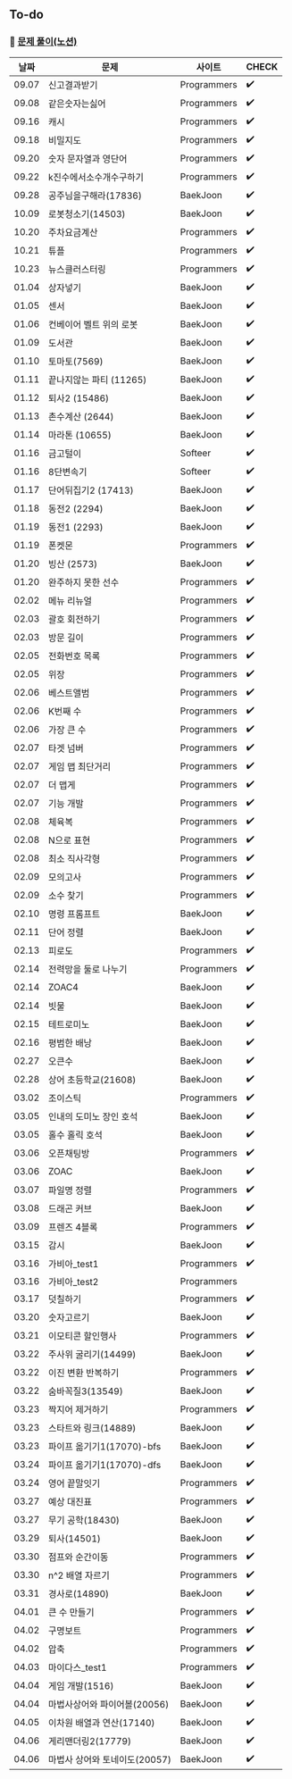 ## To-do

### :pushpin: [문제 풀이(노션)](https://amazing-act-aab.notion.site/Study-63bcff57acf54873bc69d604866107c2)

| 날짜  | 문제                          | 사이트      | CHECK              |
| ----- | ----------------------------- | ----------- | ------------------ |
| 09.07 | 신고결과받기                  | Programmers | :heavy_check_mark: |
| 09.08 | 같은숫자는싫어                | Programmers | :heavy_check_mark: |
| 09.16 | 캐시                          | Programmers | :heavy_check_mark: |
| 09.18 | 비밀지도                      | Programmers | :heavy_check_mark: |
| 09.20 | 숫자 문자열과 영단어          | Programmers | :heavy_check_mark: |
| 09.22 | k진수에서소수개수구하기       | Programmers | :heavy_check_mark: |
| 09.28 | 공주님을구해라(17836)         | BaekJoon    | :heavy_check_mark: |
| 10.09 | 로봇청소기(14503)             | BaekJoon    | :heavy_check_mark: |
| 10.20 | 주차요금계산                  | Programmers | :heavy_check_mark: |
| 10.21 | 튜플                          | Programmers | :heavy_check_mark: |
| 10.23 | 뉴스클러스터링                | Programmers | :heavy_check_mark: |
| 01.04 | 상자넣기                      | BaekJoon    | :heavy_check_mark: |
| 01.05 | 센서                          | BaekJoon    | :heavy_check_mark: |
| 01.06 | 컨베이어 벨트 위의 로봇       | BaekJoon    | :heavy_check_mark: |
| 01.09 | 도서관                        | BaekJoon    | :heavy_check_mark: |
| 01.10 | 토마토(7569)                  | BaekJoon    | :heavy_check_mark: |
| 01.11 | 끝나지않는 파티 (11265)       | BaekJoon    | :heavy_check_mark: |
| 01.12 | 퇴사2 (15486)                 | BaekJoon    | :heavy_check_mark: |
| 01.13 | 촌수계산 (2644)               | BaekJoon    | :heavy_check_mark: |
| 01.14 | 마라톤 (10655)                | BaekJoon    | :heavy_check_mark: |
| 01.16 | 금고털이                      | Softeer     | :heavy_check_mark: |
| 01.16 | 8단변속기                     | Softeer     | :heavy_check_mark: |
| 01.17 | 단어뒤집기2 (17413)           | BaekJoon    | :heavy_check_mark: |
| 01.18 | 동전2 (2294)                  | BaekJoon    | :heavy_check_mark: |
| 01.19 | 동전1 (2293)                  | BaekJoon    | :heavy_check_mark: |
| 01.19 | 폰켓몬                        | Programmers | :heavy_check_mark: |
| 01.20 | 빙산 (2573)                   | BaekJoon    | :heavy_check_mark: |
| 01.20 | 완주하지 못한 선수            | Programmers | :heavy_check_mark: |
| 02.02 | 메뉴 리뉴얼                   | Programmers | :heavy_check_mark: |
| 02.03 | 괄호 회전하기                 | Programmers | :heavy_check_mark: |
| 02.03 | 방문 길이                     | Programmers | :heavy_check_mark: |
| 02.05 | 전화번호 목록                 | Programmers | :heavy_check_mark: |
| 02.05 | 위장                          | Programmers | :heavy_check_mark: |
| 02.06 | 베스트앨범                    | Programmers | :heavy_check_mark: |
| 02.06 | K번째 수                      | Programmers | :heavy_check_mark: |
| 02.06 | 가장 큰 수                    | Programmers | :heavy_check_mark: |
| 02.07 | 타겟 넘버                     | Programmers | :heavy_check_mark: |
| 02.07 | 게임 맵 최단거리              | Programmers | :heavy_check_mark: |
| 02.07 | 더 맵게                       | Programmers | :heavy_check_mark: |
| 02.07 | 기능 개발                     | Programmers | :heavy_check_mark: |
| 02.08 | 체육복                        | Programmers | :heavy_check_mark: |
| 02.08 | N으로 표현                    | Programmers | :heavy_check_mark: |
| 02.08 | 최소 직사각형                 | Programmers | :heavy_check_mark: |
| 02.09 | 모의고사                      | Programmers | :heavy_check_mark: |
| 02.09 | 소수 찾기                     | Programmers | :heavy_check_mark: |
| 02.10 | 명령 프롬프트                 | BaekJoon    | :heavy_check_mark: |
| 02.11 | 단어 정렬                     | BaekJoon    | :heavy_check_mark: |
| 02.13 | 피로도                        | Programmers | :heavy_check_mark: |
| 02.14 | 전력망을 둘로 나누기          | Programmers | :heavy_check_mark: |
| 02.14 | ZOAC4                         | BaekJoon    | :heavy_check_mark: |
| 02.14 | 빗물                          | BaekJoon    | :heavy_check_mark: |
| 02.15 | 테트로미노                    | BaekJoon    | :heavy_check_mark: |
| 02.16 | 평범한 배낭                   | BaekJoon    | :heavy_check_mark: |
| 02.27 | 오큰수                        | BaekJoon    | :heavy_check_mark: |
| 02.28 | 상어 초등학교(21608)          | BaekJoon    | :heavy_check_mark: |
| 03.02 | 조이스틱                      | Programmers | :heavy_check_mark: |
| 03.05 | 인내의 도미노 장인 호석       | BaekJoon    | :heavy_check_mark: |
| 03.05 | 홀수 홀릭 호석                | BaekJoon    | :heavy_check_mark: |
| 03.06 | 오픈채팅방                    | Programmers | :heavy_check_mark: |
| 03.06 | ZOAC                          | BaekJoon    | :heavy_check_mark: |
| 03.07 | 파일명 정렬                   | Programmers | :heavy_check_mark: |
| 03.08 | 드래곤 커브                   | BaekJoon    | :heavy_check_mark: |
| 03.09 | 프렌즈 4블록                  | Programmers | :heavy_check_mark: |
| 03.15 | 감시                          | BaekJoon    | :heavy_check_mark: |
| 03.16 | 가비아\_test1                 | Programmers | :heavy_check_mark: |
| 03.16 | 가비아\_test2                 | Programmers |                    |
| 03.17 | 덧칠하기                      | Programmers | :heavy_check_mark: |
| 03.20 | 숫자고르기                    | BaekJoon    | :heavy_check_mark: |
| 03.21 | 이모티콘 할인행사             | Programmers | :heavy_check_mark: |
| 03.22 | 주사위 굴리기(14499)          | BaekJoon    | :heavy_check_mark: |
| 03.22 | 이진 변환 반복하기            | Programmers | :heavy_check_mark: |
| 03.22 | 숨바꼭질3(13549)              | BaekJoon    | :heavy_check_mark: |
| 03.23 | 짝지어 제거하기               | Programmers | :heavy_check_mark: |
| 03.23 | 스타트와 링크(14889)          | BaekJoon    | :heavy_check_mark: |
| 03.23 | 파이프 옮기기1(17070)-bfs     | BaekJoon    | :heavy_check_mark: |
| 03.24 | 파이프 옮기기1(17070)-dfs     | BaekJoon    | :heavy_check_mark: |
| 03.24 | 영어 끝말잇기                 | Programmers | :heavy_check_mark: |
| 03.27 | 예상 대진표                   | Programmers | :heavy_check_mark: |
| 03.27 | 무기 공학(18430)              | BaekJoon    | :heavy_check_mark: |
| 03.29 | 퇴사(14501)                   | BaekJoon    | :heavy_check_mark: |
| 03.30 | 점프와 순간이동               | Programmers | :heavy_check_mark: |
| 03.30 | n^2 배열 자르기               | Programmers | :heavy_check_mark: |
| 03.31 | 경사로(14890)                 | BaekJoon    | :heavy_check_mark: |
| 04.01 | 큰 수 만들기                  | Programmers | :heavy_check_mark: |
| 04.02 | 구명보트                      | Programmers | :heavy_check_mark: |
| 04.02 | 압축                          | Programmers | :heavy_check_mark: |
| 04.03 | 마이다스\_test1               | Programmers | :heavy_check_mark: |
| 04.04 | 게임 개발(1516)               | BaekJoon    | :heavy_check_mark: |
| 04.04 | 마법사상어와 파이어볼(20056)  | BaekJoon    | :heavy_check_mark: |
| 04.05 | 이차원 배열과 연산(17140)     | BaekJoon    | :heavy_check_mark: |
| 04.06 | 게리맨더링2(17779)            | BaekJoon    | :heavy_check_mark: |
| 04.06 | 마법사 상어와 토네이도(20057) | BaekJoon    | :heavy_check_mark: |
